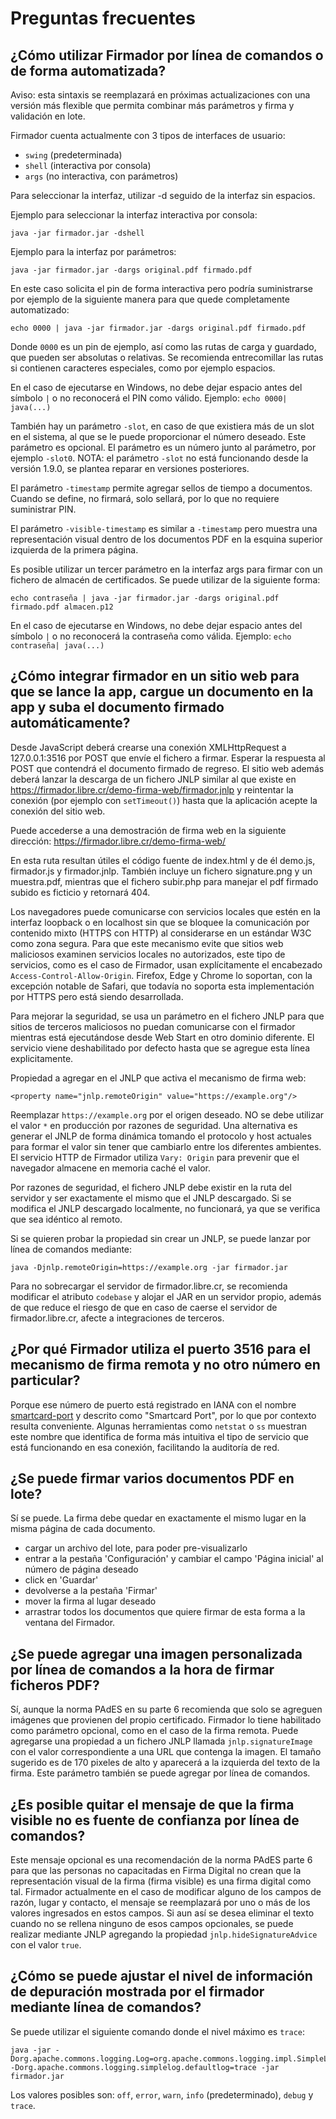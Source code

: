 # Preguntas frecuentes


## ¿Cómo utilizar Firmador por línea de comandos o de forma automatizada?

Aviso: esta sintaxis se reemplazará en próximas actualizaciones con una versión
más flexible que permita combinar más parámetros y firma y validación en lote.

Firmador cuenta actualmente con 3 tipos de interfaces de usuario:
- `swing` (predeterminada)
- `shell` (interactiva por consola)
- `args` (no interactiva, con parámetros)

Para seleccionar la interfaz, utilizar -d seguido de la interfaz sin espacios.

Ejemplo para seleccionar la interfaz interactiva por consola:

    java -jar firmador.jar -dshell

Ejemplo para la interfaz por parámetros:

    java -jar firmador.jar -dargs original.pdf firmado.pdf

En este caso solicita el pin de forma interactiva pero podría suministrarse
por ejemplo de la siguiente manera para que quede completamente automatizado:

    echo 0000 | java -jar firmador.jar -dargs original.pdf firmado.pdf

Donde `0000` es un pin de ejemplo, así como las rutas de carga y guardado, que
pueden ser absolutas o relativas. Se recomienda entrecomillar las rutas si
contienen caracteres especiales, como por ejemplo espacios.

En el caso de ejecutarse en Windows, no debe dejar espacio antes del símbolo
`|` o no reconocerá el PIN como válido. Ejemplo: `echo 0000| java(...)`

También hay un parámetro `-slot`, en caso de que existiera más de un slot en el
sistema, al que se le puede proporcionar el número deseado. Este parámetro es
opcional. El parámetro es un número junto al parámetro, por ejemplo `-slot0`.
NOTA: el parámetro `-slot` no está funcionando desde la versión 1.9.0, se
plantea reparar en versiones posteriores.

El parámetro `-timestamp` permite agregar sellos de tiempo a documentos. Cuando
se define, no firmará, solo sellará, por lo que no requiere suministrar PIN.

El parámetro `-visible-timestamp` es similar a `-timestamp` pero muestra una
representación visual dentro de los documentos PDF en la esquina superior
izquierda de la primera página.

Es posible utilizar un tercer parámetro en la interfaz args para firmar con
un fichero de almacén de certificados. Se puede utilizar de la siguiente forma:

    echo contraseña | java -jar firmador.jar -dargs original.pdf firmado.pdf almacen.p12

En el caso de ejecutarse en Windows, no debe dejar espacio antes del símbolo
`|` o no reconocerá la contraseña como válida.
Ejemplo: `echo contraseña| java(...)`


## ¿Cómo integrar firmador en un sitio web para que se lance la app, cargue un documento en la app y suba el documento firmado automáticamente?

Desde JavaScript deberá crearse una conexión XMLHttpRequest a 127.0.0.1:3516
por POST que envíe el fichero a firmar. Esperar la respuesta al POST que
contendrá el documento firmado de regreso. El sitio web además deberá lanzar la
descarga de un fichero JNLP similar al que existe en
https://firmador.libre.cr/demo-firma-web/firmador.jnlp y reintentar la conexión
(por ejemplo con `setTimeout()`) hasta que la aplicación acepte la conexión del
sitio web.

Puede accederse a una demostración de firma web en la siguiente dirección:
https://firmador.libre.cr/demo-firma-web/

En esta ruta resultan útiles el código fuente de index.html y de él demo.js,
firmador.js y firmador.jnlp. También incluye un fichero signature.png y un
muestra.pdf, mientras que el fichero subir.php para manejar el pdf firmado
subido es ficticio y retornará 404.

Los navegadores puede comunicarse con servicios locales que estén en la
interfaz loopback o en localhost sin que se bloquee la comunicación por
contenido mixto (HTTPS con HTTP) al considerarse en un estándar W3C como zona
segura. Para que este mecanismo evite que sitios web maliciosos examinen
servicios locales no autorizados, este tipo de servicios, como es el caso de
Firmador, usan explícitamente el encabezado `Access-Control-Allow-Origin`.
Firefox, Edge y Chrome lo soportan, con la excepción notable de Safari, que
todavía no soporta esta implementación por HTTPS pero está siendo desarrollada.

Para mejorar la seguridad, se usa un parámetro en el fichero JNLP para que
sitios de terceros maliciosos no puedan comunicarse con el firmador mientras
está ejecutándose desde Web Start en otro dominio diferente. El servicio viene
deshabilitado por defecto hasta que se agregue esta línea explicitamente.

Propiedad a agregar en el JNLP que activa el mecanismo de firma web:

    <property name="jnlp.remoteOrigin" value="https://example.org"/>

Reemplazar `https://example.org` por el origen deseado. NO se debe utilizar
el valor `*` en producción por razones de seguridad. Una alternativa es generar
el JNLP de forma dinámica tomando el protocolo y host actuales para formar el
valor sin tener que cambiarlo entre los diferentes ambientes. El servicio HTTP
de Firmador utiliza `Vary: Origin` para prevenir que el navegador almacene en
memoria caché el valor.

Por razones de seguridad, el fichero JNLP debe existir en la ruta del servidor
y ser exactamente el mismo que el JNLP descargado. Si se modifica el JNLP
descargado localmente, no funcionará, ya que se verifica que sea idéntico al
remoto.

Si se quieren probar la propiedad sin crear un JNLP, se puede lanzar por línea
de comandos mediante:

    java -Djnlp.remoteOrigin=https://example.org -jar firmador.jar

Para no sobrecargar el servidor de firmador.libre.cr, se recomienda modificar
el atributo `codebase` y alojar el JAR en un servidor propio, además de que
reduce el riesgo de que en caso de caerse el servidor de firmador.libre.cr,
afecte a integraciones de terceros.


## ¿Por qué Firmador utiliza el puerto 3516 para el mecanismo de firma remota y no otro número en particular?

Porque ese número de puerto está registrado en IANA con el nombre
[smartcard-port](https://www.iana.org/assignments/service-names-port-numbers/service-names-port-numbers.xhtml?search=smartcard-port)
y descrito como "Smartcard Port", por lo que por contexto resulta conveniente.
Algunas herramientas como `netstat` o `ss` muestran este nombre que identifica
de forma más intuitiva el tipo de servicio que está funcionando en esa
conexión, facilitando la auditoría de red.

## ¿Se puede firmar varios documentos PDF en lote?

Sí se puede. La firma debe quedar en exactamente el mismo lugar en la misma página de cada documento.

- cargar un archivo del lote, para poder pre-visualizarlo
- entrar a la pestaña 'Configuración' y cambiar el campo 'Página inicial' al número de página deseado
- click en 'Guardar'
- devolverse a la pestaña 'Firmar'
- mover la firma al lugar deseado
- arrastrar todos los documentos que quiere firmar de esta forma a la ventana del Firmador.


## ¿Se puede agregar una imagen personalizada por línea de comandos a la hora de firmar ficheros PDF?

Sí, aunque la norma PAdES en su parte 6 recomienda que solo se agreguen
imágenes que provienen del propio certificado. Firmador lo tiene habilitado
como parámetro opcional, como en el caso de la firma remota. Puede agregarse
una propiedad a un fichero JNLP llamada `jnlp.signatureImage` con el valor
correspondiente a una URL que contenga la imagen. El tamaño sugerido es de 170
pixeles de alto y aparecerá a la izquierda del texto de la firma. Este
parámetro también se puede agregar por línea de comandos.


## ¿Es posible quitar el mensaje de que la firma visible no es fuente de confianza por línea de comandos?

Este mensaje opcional es una recomendación de la norma PAdES parte 6 para
que las personas no capacitadas en Firma Digital no crean que la representación
visual de la firma (firma visible) es una firma digital como tal. Firmador
actualmente en el caso de modificar alguno de los campos de razón, lugar y
contacto, el mensaje se reemplazará por uno o más de los valores ingresados en
estos campos. Si aun así se desea eliminar el texto cuando no se rellena
ninguno de esos campos opcionales, se puede realizar mediante JNLP agregando la
propiedad `jnlp.hideSignatureAdvice` con el valor `true`.


## ¿Cómo se puede ajustar el nivel de información de depuración mostrada por el firmador mediante línea de comandos?

Se puede utilizar el siguiente comando donde el nivel máximo es `trace`:

    java -jar -Dorg.apache.commons.logging.Log=org.apache.commons.logging.impl.SimpleLog -Dorg.apache.commons.logging.simplelog.defaultlog=trace -jar firmador.jar

Los valores posibles son: `off`, `error`, `warn`, `info` (predeterminado),
`debug` y `trace`.
